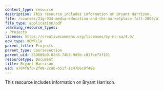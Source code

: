 ```yaml
---
content_type: resource
description: This resource includes information on Bryant Harrison.
file: /courses/21g-034-media-education-and-the-marketplace-fall-2005/a704f6fb2fe82cab651f1c47b6c9f48e_MIT21G_034F05_wsisbryantha.pdf
file_type: application/pdf
learning_resource_types:
- Projects
license: https://creativecommons.org/licenses/by-nc-sa/4.0/
ocw_type: OCWFile
parent_title: Projects
parent_type: CourseSection
parent_uid: 553609a0-02d3-74b3-9d9b-c01fee73f101
resourcetype: Document
title: Bryant Harrison
uid: a704f6fb-2fe8-2cab-651f-1c47b6c9f48e
---
```

This resource includes information on Bryant Harrison.